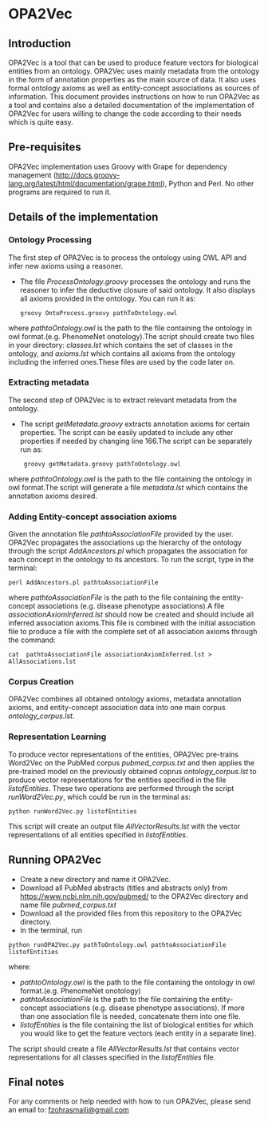 # OPA2Vec
## Introduction
OPA2Vec is a tool that can be used to produce feature vectors for biological entities from an ontology. OPA2Vec uses mainly metadata from the ontology in the form of annotation properties as the main source of data. It also uses formal ontology axioms as well as entity-concept associations as sources of information. 
This document provides instructions on how to run OPA2Vec as a tool and contains also a detailed documentation of the implementation of OPA2Vec for users willing to change the code according to their needs which is quite easy.
## Pre-requisites
OPA2Vec implementation uses Groovy with Grape for dependency management (http://docs.groovy-lang.org/latest/html/documentation/grape.html), Python and Perl. No other programs are required to run it.
## Details of the implementation
### Ontology Processing
The first step of OPA2Vec is to process the ontology using OWL API and infer new axioms using a reasoner. 
- The file *ProcessOntology.groovy* processes the ontology and runs the reasoner to infer the deductive closure of said ontology. It also displays all axioms provided in the ontology. You can run it as:
    ```
    groovy OntoProcess.groovy pathToOntology.owl
    ```
 
 where *pathtoOntology.owl* is the path to the file containing the ontology in owl format.(e.g. PhenomeNet onotology).The script should create two files in your directory: *classes.lst*  which contains the set of classes in the ontology, and  *axioms.lst*  which contains all axioms from the ontology including the inferred ones.These files are used by the code later on.
 
### Extracting metadata
The second step of OPA2Vec is to extract relevant metadata from the ontology.
- The script *getMetadata.groovy* extracts annotation axioms for certain properties. The script can be easily updated to include any other properties if needed by changing line 166.The script can be separately run as:
   ```
    groovy getMetadata.groovy pathToOntology.owl
   ```
 
 where  *pathtoOntology.owl* is the path to the file containing the ontology in owl format.The script will generate a file *metadata.lst* which contains the annotation axioms desired.
### Adding Entity-concept association axioms
Given the annotation file *pathtoAssociationFile* provided by the user. OPA2Vec propagates the associations up the hierarchy of the ontology through the script *AddAncestors.pl* which propagates the association for each concept in the ontology to its ancestors. To run the script, type in the terminal: 
   ```
   perl AddAncestors.pl pathtoAssociationFile
   ```
 where *pathtoAssociationFile* is the path to the file containing the entity-concept associations (e.g. disease phenotype associations).A file *associationAxiomInferred.lst* should now be created and should include all inferred association axioms.This file is combined with the initial association file to produce a file with the complete set of all association axioms through the command:
   ```
   cat  pathtoAssociationFile associationAxiomInferred.lst > AllAssociations.lst
   ```

### Corpus Creation
OPA2Vec combines all obtained ontology axioms, metadata annotation axioms, and entity-concept association data into one main corpus *ontology_corpus.lst*.
### Representation Learning 
To produce vector representations of the entities, OPA2Vec pre-trains Word2Vec on the PubMed corpus *pubmed_corpus.txt* and then applies the pre-trained model on the previously obtained coprus *ontology_corpus.lst* to produce vector representations for the entities specified in the file *listofEntities*. These two operations are performed through the script *runWord2Vec.py*, which could be run in the terminal as:
```
python runWord2Vec.py listofEntities
```
  This script will create an output file *AllVectorResults.lst*  with the vector representations of all entities specified in *listofEntities*.
## Running OPA2Vec
- Create a new directory and name it OPA2Vec.
- Download all PubMed abstracts (titles and abstracts only) from https://www.ncbi.nlm.nih.gov/pubmed/ to the OPA2Vec directory and name file  *pubmed_corpus.txt*
- Download all the provided files from this repository to the OPA2Vec directory.
- In the terminal, run 
```
python runOPA2Vec.py pathToOntology.owl pathtoAssociationFile listofEntities
```
where:
- *pathtoOntology.owl* is the path to the file containing the ontology in owl format.(e.g. PhenomeNet onotology)
- *pathtoAssociationFile* is the path to the file containing the entity-concept associations (e.g. disease phenotype associations). If more than one association file is needed, concatenate them into one file.
- *listofEntities* is the file containing the list of biological entities for which you would like to get the feature vectors (each entity in a separate line).

The script should create a file *AllVectorResults.lst* that contains vector representations for all classes specified in the *listofEntities* file.
## Final notes
For any comments or help needed with how to run OPA2Vec, please send an email to: fzohrasmaili@gmail.com
